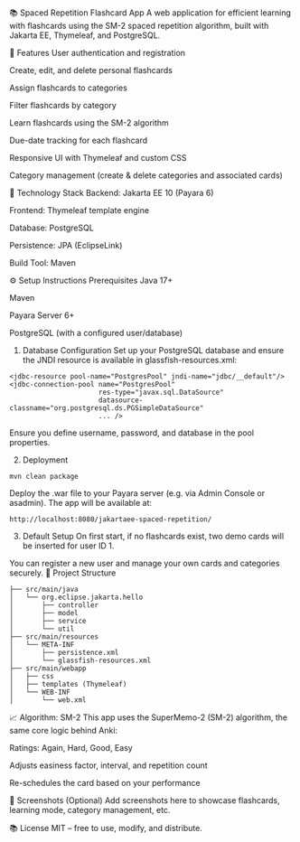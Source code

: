 📚 Spaced Repetition Flashcard App
A web application for efficient learning with flashcards using the SM-2 spaced repetition algorithm, built with Jakarta EE, Thymeleaf, and PostgreSQL.

🚀 Features
User authentication and registration

Create, edit, and delete personal flashcards

Assign flashcards to categories

Filter flashcards by category

Learn flashcards using the SM-2 algorithm

Due-date tracking for each flashcard

Responsive UI with Thymeleaf and custom CSS

Category management (create & delete categories and associated cards)

🧠 Technology Stack
Backend: Jakarta EE 10 (Payara 6)

Frontend: Thymeleaf template engine

Database: PostgreSQL

Persistence: JPA (EclipseLink)

Build Tool: Maven

⚙️ Setup Instructions
Prerequisites
Java 17+

Maven

Payara Server 6+

PostgreSQL (with a configured user/database)

1. Database Configuration
Set up your PostgreSQL database and ensure the JNDI resource is available in glassfish-resources.xml:

```
<jdbc-resource pool-name="PostgresPool" jndi-name="jdbc/__default"/>
<jdbc-connection-pool name="PostgresPool"
                      res-type="javax.sql.DataSource"
                      datasource-classname="org.postgresql.ds.PGSimpleDataSource"
                      ... />
```
Ensure you define username, password, and database in the pool properties.

2. Deployment
```
mvn clean package
```
Deploy the .war file to your Payara server (e.g. via Admin Console or asadmin).
The app will be available at:
```
http://localhost:8080/jakartaee-spaced-repetition/
```
3. Default Setup
On first start, if no flashcards exist, two demo cards will be inserted for user ID 1.

You can register a new user and manage your own cards and categories securely.
📂 Project Structure

```
├── src/main/java
│   └── org.eclipse.jakarta.hello
│       ├── controller
│       ├── model
│       ├── service
│       └── util
├── src/main/resources
│   └── META-INF
│       ├── persistence.xml
│       └── glassfish-resources.xml
├── src/main/webapp
│   ├── css
│   ├── templates (Thymeleaf)
│   └── WEB-INF
│       └── web.xml
```

📈 Algorithm: SM-2
This app uses the SuperMemo-2 (SM-2) algorithm, the same core logic behind Anki:

Ratings: Again, Hard, Good, Easy

Adjusts easiness factor, interval, and repetition count

Re-schedules the card based on your performance

📸 Screenshots (Optional)
Add screenshots here to showcase flashcards, learning mode, category management, etc.

📚 License
MIT – free to use, modify, and distribute.
